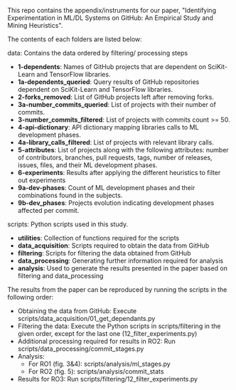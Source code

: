 This repo contains the appendix/instruments for our paper, "Identifying Experimentation in ML/DL Systems on GitHub: An Empirical Study and Mining Heuristics".

The contents of each folders are listed below:

data: Contains the data ordered by filtering/ processing steps
- **1-dependents**: Names of GitHub projects that are dependent on SciKit-Learn and TensorFlow libraries.
- **1a-dependents_queried**: Query results of GitHub repositories dependent on SciKit-Learn and TensorFlow libraries.
- **2-forks_removed**: List of GitHub projects left after removing forks.
- **3a-number_commits_queried**: List of projects with their number of commits.
- **3-number_commits_filtered**: List of projects with commits count >= 50.
- **4-api-dictionary**: API dictionary mapping libraries calls to ML development phases.
- **4a-library_calls_filtered**: List of projects with relevant library calls.
- **5-attributes**: List of projects along with the following attributes: number of contributors, branches, pull requests, tags, number of releases, issues, files, and their ML development phases.
- **6-experiments**: Results after applying the different heuristics to filter out experiments
- **9a-dev-phases**: Count of ML development phases and their combinations found in the subjects.
- **9b-dev_phases**: Projects evolution indicating development phases affected per commit.

scripts: Python scripts used in this study.
  - **utilities**: Collection of functions required for the scripts
  - **data_acquisition**: Scripts required to obtain the data from GitHub
  - **filtering**: Scripts for filtering the data obtained from GitHub
  - **data_processing**: Generating further information required for analysis
  - **analysis**: Used to generate the results presented in the paper based on filtering and data_processing


The results from the paper can be reproduced by running the scripts in the following order:
  - Obtaining the data from GitHub: Execute scripts/data_acquisition/01_get_dependants.py
  - Filtering the data: Execute the Python scripts in scripts/filtering in the given order, except for the last one (12_filter_experiments.py)
  - Additional processing required for results in RO2: Run scripts/data_processing/commit_stages.py
  - Analysis:
    - For RO1 (fig. 3&4): scripts/analysis/ml_stages.py
    - For RO2 (fig. 5): scripts/analysis/commit_stats
  - Results for RO3: Run scripts/filtering/12_filter_experiments.py
